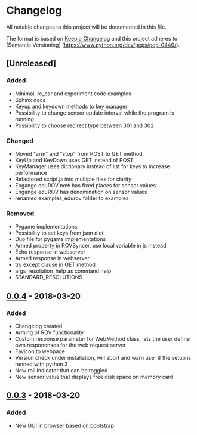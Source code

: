 # Changelog
All notable changes to this project will be documented in this file.

The format is based on [Keep a Changelog](http://keepachangelog.com/en/1.0.0/)
and this project adheres to [Semantic Versioning]
(https://www.python.org/dev/peps/pep-0440/).

## [Unreleased]
### Added
- Minimal, rc_car and experiment code examples
- Sphinx docs
- Keyup and keydown methods to key manager
- Possibility to change sensor update interval while the program is running
- Possibility to choose redirect type between 301 and 302

### Changed
- Moved "arm" and "stop" from POST to GET method
- KeyUp and KeyDown uses GET instead of POST
- KeyManager uses dictionary instead of list for keys to increase performance
- Refactored script.js into multiple files for clarity
- Engange eduROV now has fixed places for sensor values
- Engange eduROV has denomination on sensor values
- renamed examples_edurov folder to examples

### Removed
- Pygame implementations
- Possibility to set keys from json dict
- Duo file for pygame implementations
- Armed property in ROVSyncer, use local variable in js instead
- Echo response in webserver
- Armed response in webserver
- try except clause in GET method
- args_resolution_help as command help
- STANDARD_RESOLUTIONS

## [0.0.4] - 2018-03-20
### Added
- Changelog created
- Arming of ROV functionality
- Custom response parameter for WebMethod class, lets the user define own
  respononses for the web request server
- Favicon to webpage
- Version check under installation, will abort and warn user if the setup is
  runned with python 2
- New roll indicator that can be toggled
- New sensor value that displays free disk space on memory card

## [0.0.3] - 2018-03-20
### Added
- New GUI in browser based on bootstrap


[0.0.4]: https://github.com/trolllabs/eduROV/compare/0.0.3...0.0.4
[0.0.3]: https://github.com/trolllabs/eduROV/compare/0.0.1rc1...0.0.3